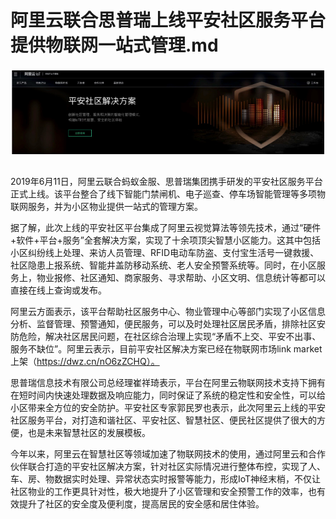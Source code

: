 # 阿里云联合思普瑞上线平安社区服务平台 提供物联网一站式管理.md

<div style="text-align:center" align="center">
<img src="/images/阿里云联合思普瑞上线平安社区服务平台 提供物联网一站式管理1.png" align="center" />
</div>
</br>

2019年6月11日，阿里云联合蚂蚁金服、思普瑞集团携手研发的平安社区服务平台正式上线。该平台整合了线下智能门禁闸机、电子巡查、停车场智能管理等多项物联网服务，并为小区物业提供一站式的管理方案。

据了解，此次上线的平安社区平台集成了阿里云视觉算法等领先技术，通过“硬件+软件+平台+服务”全套解决方案，实现了十余项顶尖智慧小区能力。这其中包括小区纠纷线上处理、来访人员管理、RFID电动车防盗、支付宝生活号一键救援、社区隐患上报系统、智能井盖防移动系统、老人安全预警系统等。同时，在小区服务上，物业报修、社区通知、商家服务、寻求帮助、小区文明、信息统计等都可以直接在线上查询或发布。

阿里云方面表示，该平台帮助社区服务中心、物业管理中心等部门实现了小区信息分析、监督管理、预警通知，便民服务，可以及时处理社区居民矛盾，排除社区安防危险，解决社区居民问题，在社区综合治理上实现“矛盾不上交、平安不出事、服务不缺位”。阿里云表示，目前平安社区解决方案已经在物联网市场link market上架（https://dwz.cn/nO6zZCHQ）。

思普瑞信息技术有限公司总经理崔祥琦表示，平台在阿里云物联网技术支持下拥有在短时间内快速处理数据及响应能力，同时保证了系统的稳定性和安全性，可以给小区带来全方位的安全防护。平安社区专家郭民罗也表示，此次阿里云上线的平安社区服务平台，对打造和谐社区、平安社区、智慧社区、便民社区提供了很大的方便，也是未来智慧社区的发展模板。

今年以来，阿里云在智慧社区等领域加速了物联网技术的使用，通过阿里云和合作伙伴联合打造的平安社区解决方案，针对社区实际情况进行整体布控，实现了人、车、房、物数据实时处理、异常状态实时报警等能力，形成IoT神经末梢，不仅让社区物业的工作更具针对性，极大地提升了小区管理和安全预警工作的效率，也有效提升了社区的安全度及便利度，提高居民的安全感和居住体验。
